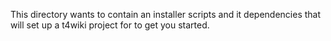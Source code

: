 This directory wants to contain an installer scripts and it dependencies that will set up a t4wiki project for to get you started. 
